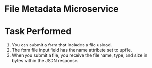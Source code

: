 # File Metadata Microservice

# Task Performed

1. You can submit a form that includes a file upload.
2. The form file input field has the name attribute set to upfile.
3. When you submit a file, you receive the file name, type, and size in bytes within the JSON response.
